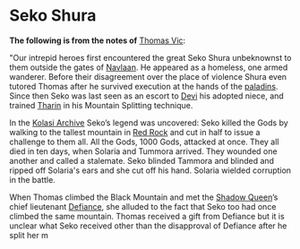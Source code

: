 # Seko Shura
**The following is from the notes of** [Thomas Vic](../../Player%20Characters/Thomas%20Vic.md):

"Our intrepid heroes first encountered the great Seko Shura unbeknownst to them outside the gates of [Navlaan](../../Locations/Carthus/Navlaan). He appeared as a homeless, one armed wanderer. Before their disagreement over the place of violence Shura even tutored Thomas after he survived execution at the hands of the [paladins](../../Groups/Paladins%20of%20Soliera.md). Since then Seko was last seen as an escort to [Devi](Devi.md) his adopted niece, and trained [Tharin](../../Groups/Blood%20Orcs/Tharin.md) in his Mountain Splitting technique.

In the [Kolasi Archive](../../Locations/Carthus/Kolasi%20Archive.md) Seko’s legend was uncovered: Seko killed the Gods by walking to the tallest mountain in [Red Rock](../../Locations/Carthus/Redrock.md) and cut in half to issue a challenge to them all. All the Gods, 1000 Gods, attacked at once. They all died in ten days, when Solaria and Tummora arrived. They wounded one another and called a stalemate. Seko blinded Tammora and blinded and ripped off Solaria's ears and she cut off his hand. Solaria wielded corruption in the battle.

When Thomas climbed the Black Mountain and met the [Shadow Queen](../Patrons/Shadow%20Queen.md)’s chief lieutenant [Defiance](../Patrons/Defiance.md), she alluded to the fact that Seko too had once climbed the same mountain. Thomas received a gift from Defiance but it is unclear what Seko received other than the disapproval of Defiance after he split her m